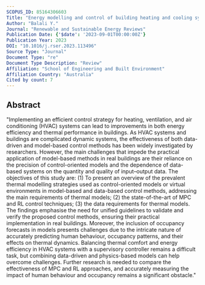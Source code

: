 ```yaml
---
SCOPUS_ID: 85164306603
Title: "Energy modelling and control of building heating and cooling systems with data-driven and hybrid models—A review"
Author: "Balali Y."
Journal: "Renewable and Sustainable Energy Reviews"
Publication Date: {'$date': '2023-09-01T00:00:00Z'}
Publication Year: 2023
DOI: "10.1016/j.rser.2023.113496"
Source Type: "Journal"
Document Type: "re"
Document Type Description: "Review"
Affiliation: "School of Engineering and Built Environment"
Affiliation Country: "Australia"
Cited by count: 7
---
```


## Abstract
"Implementing an efficient control strategy for heating, ventilation, and air conditioning (HVAC) systems can lead to improvements in both energy efficiency and thermal performance in buildings. As HVAC systems and buildings are complicated dynamic systems, the effectiveness of both data-driven and model-based control methods has been widely investigated by researchers. However, the main challenges that impede the practical application of model-based methods in real buildings are their reliance on the precision of control-oriented models and the dependence of data-based systems on the quantity and quality of input–output data. The objectives of this study are: (1) To present an overview of the prevalent thermal modelling strategies used as control-oriented models or virtual environments in model-based and data-based control methods, addressing the main requirements of thermal models; (2) the state-of-the-art of MPC and RL control techniques; (3) the data requirements for thermal models. The findings emphasise the need for unified guidelines to validate and verify the proposed control methods, ensuring their practical implementation in real buildings. Moreover, the inclusion of occupancy forecasts in models presents challenges due to the intricate nature of accurately predicting human behaviour, occupancy patterns, and their effects on thermal dynamics. Balancing thermal comfort and energy efficiency in HVAC systems with a supervisory controller remains a difficult task, but combining data-driven and physics-based models can help overcome challenges. Further research is needed to compare the effectiveness of MPC and RL approaches, and accurately measuring the impact of human behaviour and occupancy remains a significant obstacle."
